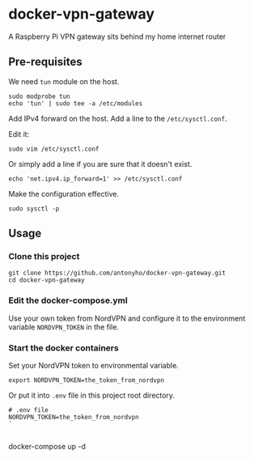 # docker-vpn-gateway
A Raspberry Pi VPN gateway sits behind my home internet router


## Pre-requisites

We need `tun` module on the host.

```
sudo modprobe tun
echo 'tun' | sudo tee -a /etc/modules
```

Add IPv4 forward on the host. Add a line to the `/etc/sysctl.conf`.

Edit it:

```
sudo vim /etc/sysctl.conf
```

Or simply add a line if you are sure that it doesn't exist.

```
echo 'net.ipv4.ip_forward=1' >> /etc/sysctl.conf
```

Make the configuration effective.

```
sudo sysctl -p
```

## Usage

### Clone this project

```
git clone https://github.com/antonyho/docker-vpn-gateway.git
cd docker-vpn-gateway
```

### Edit the docker-compose.yml

Use your own token from NordVPN and configure it to the environment variable `NORDVPN_TOKEN` in the file.


### Start the docker containers

Set your NordVPN token to environmental variable.
```
export NORDVPN_TOKEN=the_token_from_nordvpn
```

Or put it into `.env` file in this project root directory.
```
# .env file
NORDVPN_TOKEN=the_token_from_nordvpn
`


```
docker-compose up -d
```
